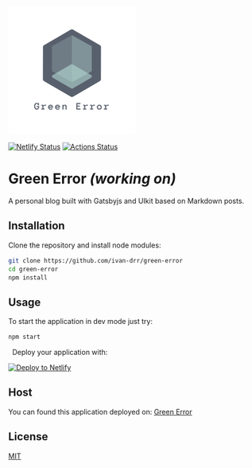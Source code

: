 <img src="src/images/dark-logo/logo_transparent.png" width="256">

[![Netlify Status](https://api.netlify.com/api/v1/badges/7f269cd2-fc22-4602-8c2e-83170a5b073b/deploy-status)](https://app.netlify.com/sites/green-error/deploys)
[![Actions Status](https://github.com/ivan-drr/green-error/workflows/nodejs/badge.svg)](https://github.com/ivan-drr/green-error/actions)
# Green Error *(working on)*
A personal blog built with Gatsbyjs and UIkit based on Markdown posts.

## Installation
Clone the repository and install node modules:
```bash
git clone https://github.com/ivan-drr/green-error
cd green-error
npm install
```

## Usage
To start the application in dev mode just try:
```bash
npm start
```
&nbsp;
Deploy your application with:

[![Deploy to Netlify](https://www.netlify.com/img/deploy/button.svg)](https://app.netlify.com/start/deploy?repository=https://github.com/gatsbyjs/gatsby-starter-default)

## Host
You can found this application deployed on:
[Green Error](https://green-error.netlify.com)

## License
[MIT](https://choosealicense.com/licenses/mit/)
